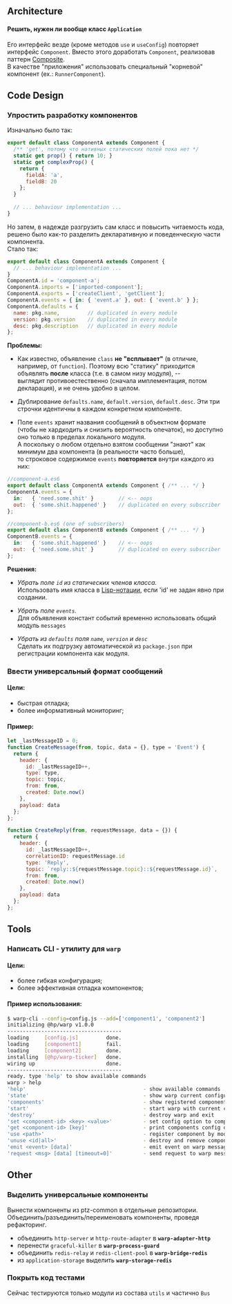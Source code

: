 ## Architecture

#### Решить, нужен ли вообще класс `Application`

Его интерфейс везде (кроме методов `use` и `useConfig`) повторяет интерфейс `Component`.
Вместо этого доработать `Component`, реализовав паттерн [Composite](https://sourcemaking.com/design_patterns/composite).   
В качестве "приложения" использовать специальный "корневой" компонент (ex.: `RunnerComponent`).

## Code Design

### Упростить разработку компонентов

Изначально было так:

```javascript
export default class ComponentA extends Component {
  /** 'get', потому что нативных статических полей пока нет */
  static get prop() { return 10; }
  static get complexProp() { 
    return {
      fieldA: 'a',
      fieldB: 20
    };
  }
   
  // ... behaviour implementation ...
}  
```

Но затем, в надежде разгрузить сам класс и повысить читаемость кода, решено было как-то разделить 
декларативную и поведенческую части компонента.  
Стало так:

```javascript
export default class ComponentA extends Component {
  // ... behaviour implementation ...
}
ComponentA.id = 'component-a';
ComponentA.imports = ['imported-component'];
ComponentA.exports = ['createClient', 'getClient'];
ComponentA.events = { in: { 'event.a' }, out: { 'event.b' } };
ComponentA.defaults = {
  name: pkg.name,         // duplicated in every module
  version: pkg.version    // duplicated in every module
  desc: pkg.description   // duplicated in every module
};
```

**Проблемы:**

- Как известно, объявление `class` **не "всплывает"** (в отличие, например, от `function`).
  Поэтому всю "статику" приходится объявлять **после** класса (т.е. в самом низу модуля), --  
  выглядит противоестественно (сначала имплементация, потом декларация), и не очень удобно в целом.
  
- Дублирование `defaults.name`, `default.version`, `default.desc`. Эти три строчки идентичны в каждом конкретном компоненте.

- Поле `events` хранит названия сообщений в объектном формате (чтобы не хардкодить и снизить вероятность опечаток), 
  но доступно оно только в пределах локального модуля.  
  А поскольку о любом отдельно взятом сообщении "знают" как минимум два компонента (в реальности часто больше),  
  то строковое содержимое `events` **повторяется** внутри каждого из них:

```javascript
//component-a.es6
export default class ComponentA extends Component { /** ... */ }
ComponentA.events = {
  in:   { 'need.some.shit' }        // <-- oops
  out:  { 'some.shit.happened' }    // duplicated on every subscriber
};

//component-b.es6 (one of subscribers)
export default class ComponentB extends Component { /** ... */ }
ComponentB.events = {
  in:   { 'some.shit.happened' }    // <-- oops
  out:  { 'need.some.shit' }        // duplicated on every subscriber
};
```

**Решения:**

- _Убрать поле `id` из статических членов класса._  
  Использовать имя класса в [Lisp-нотации](https://en.wikipedia.org/wiki/Naming_convention_(programming)#Lisp), если 'id' не задан явно при создании.

- _Убрать поле `events`._  
  Для объявления констант событий временно использовать общий модуль `messages`

- _Убрать из `defaults` поля `name`, `version` и `desc`_  
  Сделать их подгрузку автоматической из `package.json` при регистрации компонента как модуля.

### Ввести универсальный формат сообщений

#### Цели:

-  быстрая отладка;
-  более информативный мониторинг;

#### Пример:

```javascript
let _lastMessageID = 0;
function CreateMessage(from, topic, data = {}, type = 'Event') {
  return {
    header: {
      id: _lastMessageID++,
      type: type,
      topic: topic,
      from: from,
      created: Date.now()
    },
    payload: data
  };
};

function CreateReply(from, requestMessage, data = {}) {
  return {
    header: {
      id: _lastMessageID++,
      correlationID: requestMessage.id
      type: 'Reply',
      topic: `reply::${requestMessage.topic}::${requestMessage.id}`,
      from: from,
      created: Date.now()
    },
    payload: data
  };
};
```

## Tools

### Написать CLI - утилиту для `warp`

#### Цели:

- более гибкая конфигурация;
- более эффективная отладка компонентов;

#### Пример использования:

```bash
$ warp-cli --config=config.js --add=['component1', 'component2']
initializing @hp/warp v1.0.0
-------------------------------------
loading     [config.js]         done.
loading     [component1]        fail.
loading     [component2]        done.
installing  [@hp/warp-ticker]   done.
wiring up                       done.
-------------------------------------
ready. type 'help' to show available commands
warp > help
'help'                                      - show available commands
'state'                                     - show warp current configuration and state
'components'                                - show registered components
'start'                                     - start warp with current configuration loaded
'destroy'                                   - destroy warp and exit
'set <component-id> <key> <value>'          - set config option to component
'get <component-id> [key]'                  - print components config option(-s)
'use <path>'                                - register component by module path
'unuse <id|all>'                            - destroy and remove component(-s) from warp
'emit <event> [data]'                       - emit event on warp message bus
'request <msg> [data] [timeout=0]'          - send request to warp message bus, and print result    
```

## Other

### Выделить универсальные компоненты
Вынести компоненты из ptz-common в отдельные репозитории.  
Объединить/разъединить/переименовать компоненты, проведя рефакторинг.
- объединить `http-server` и `http-route-adapter` в **`warp-adapter-http`**
- перенести `graceful-killer` в **`warp-process-guard`**
- объединить `redis-relay` и `redis-client-pool` в **`warp-bridge-redis`**
- из `application-storage` выделить **`warp-storage-redis`**

### Покрыть код тестами
Сейчас тестируются только модули из состава `utils` и частично `Bus`
